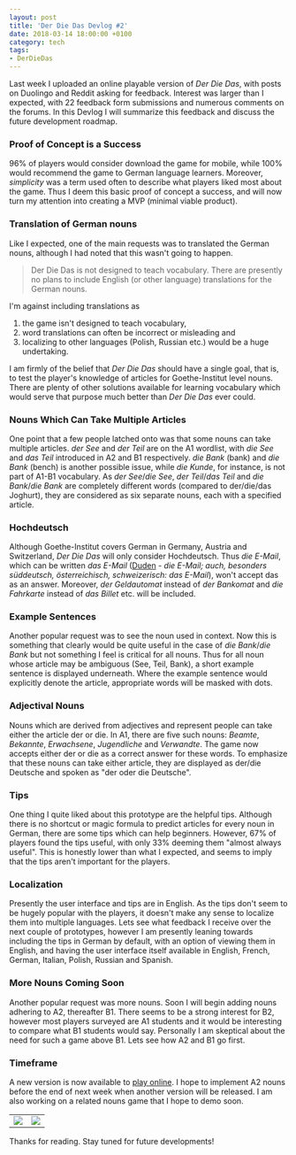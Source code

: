 ```yaml
---
layout: post
title: 'Der Die Das Devlog #2'
date: 2018-03-14 18:00:00 +0100
category: tech
tags:
- DerDieDas
---
```


Last week I uploaded an online playable version of *Der Die Das*, with posts on Duolingo and Reddit asking for feedback. Interest was larger than I expected, with 22 feedback form submissions and numerous comments on the forums. In this Devlog I will summarize this feedback and discuss the future development roadmap.

### Proof of Concept is a Success

96% of players would consider download the game for mobile, while 100% would recommend the game to German language learners. Moreover, *simplicity* was a term used often to describe what players liked most about the game. Thus I deem this basic proof of concept a success, and will now turn my attention into creating a MVP (minimal viable product).

### Translation of German nouns

Like I expected, one of the main requests was to translated the German nouns, although I had noted that this wasn't going to happen.

> Der Die Das is not designed to teach vocabulary. There are presently no plans to include English (or other language) translations for the German nouns.

I'm against including translations as
1. the game isn't designed to teach vocabulary,
2. word translations can often be incorrect or misleading and
3. localizing to other languages (Polish, Russian etc.) would be a huge undertaking.

I am firmly of the belief that *Der Die Das* should have a single goal, that is, to test the player's knowledge of articles for Goethe-Institut level nouns. There are plenty of other solutions available for learning vocabulary which would serve that purpose much better than *Der Die Das* ever could.

### Nouns Which Can Take Multiple Articles

One point that a few people latched onto was that some nouns can take multiple articles. *der See* and *der Teil* are on the A1 wordlist, with *die See* and *das Teil* introduced in A2 and B1 respectively. *die Bank* (bank) and *die Bank* (bench) is another possible issue, while *die Kunde*, for instance, is not part of A1-B1 vocabulary. As *der See*/*die See*, *der Teil*/*das Teil* and *die Bank*/*die Bank* are completely different words (compared to der/die/das Joghurt), they are considered as six separate nouns, each with a specified article.

### Hochdeutsch

Although Goethe-Institut covers German in Germany, Austria and Switzerland, *Der Die Das* will only consider Hochdeutsch. Thus *die E-Mail*, which can be written *das E-Mail* ([Duden](https://www.duden.de/rechtschreibung/E_Mail) - *die E-Mail; auch, besonders süddeutsch, österreichisch, schweizerisch: das E-Mail*), won't accept das as an answer. Moreover, *der Geldautomat* instead of *der Bankomat* and *die Fahrkarte* instead of *das Billet* etc. will be included.

### Example Sentences

Another popular request was to see the noun used in context. Now this is something that clearly would be quite useful in the case of *die Bank*/*die Bank* but not something I feel is critical for all nouns. Thus for all noun whose article may be ambiguous (See, Teil, Bank), a short example sentence is displayed underneath. Where the example sentence would explicitly denote the article, appropriate words will be masked with dots.

### Adjectival Nouns

Nouns which are derived from adjectives and represent people can take either the article der or die. In A1, there are five such nouns: *Beamte*, *Bekannte*, *Erwachsene*, *Jugendliche* and *Verwandte*. The game now accepts either der or die as a correct answer for these words. To emphasize that these nouns can take either article, they are displayed as der/die Deutsche and spoken as "der oder die Deutsche".

### Tips

One thing I quite liked about this prototype are the helpful tips. Although there is no shortcut or magic formula to predict articles for every noun in German, there are some tips which can help beginners. However, 67% of players found the tips useful, with only 33% deeming them "almost always useful". This is honestly lower than what I expected, and seems to imply that the tips aren't important for the players.

### Localization

Presently the user interface and tips are in English. As the tips don't seem to be hugely popular with the players, it doesn't make any sense to localize them into multiple languages. Lets see what feedback I receive over the next couple of prototypes, however I am presently leaning towards including the tips in German by default, with an option of viewing them in English, and having the user interface itself available in English, French, German, Italian, Polish, Russian and Spanish.

### More Nouns Coming Soon

Another popular request was more nouns. Soon I will begin adding nouns adhering to A2, thereafter B1. There seems to be a strong interest for B2, however most players surveyed are A1 students and it would be interesting to compare what B1 students would say. Personally I am skeptical about the need for such a game above B1. Lets see how A2 and B1 go first.

### Timeframe

A new version is now available to [play online](http://defuncart.com/games/derdiedas). I hope to implement A2 nouns before the end of next week when another version will be released. I am also working on a related nouns game that I hope to demo soon.

<table cellspacing="0" cellpadding="0">
  <tr>
    <td><img src="{{site.baseurl}}/assets/images/posts/2018/18-03-14/01.png" style="width:50% height:50%"></td>
    <td><img src="{{site.baseurl}}/assets/images/posts/2018/18-03-14/02.png" style="width:50% height:50%"></td>
  </tr>
</table>
<p></p>

Thanks for reading. Stay tuned for future developments!
